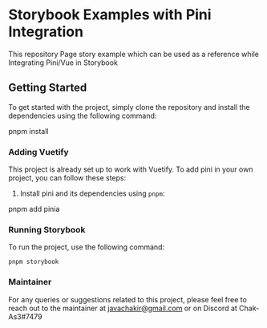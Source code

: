 # Storybook Examples with Pini Integration

This repository Page story example which can be used as a reference while Integrating Pini/Vue in Storybook
## Getting Started

To get started with the project, simply clone the repository and install the dependencies using the following command:


pnpm install


### Adding Vuetify

This project is already set up to work with Vuetify. To add pini in your own project, you can follow these steps:

1. Install pini and its dependencies using `pnpm`:


pnpm add pinia 

### Running Storybook

To run the project, use the following command:

```
pnpm storybook
```

### Maintainer

For any queries or suggestions related to this project, please feel free to reach out to the maintainer at javachakir@gmail.com or on Discord at Chak-As3#7479
